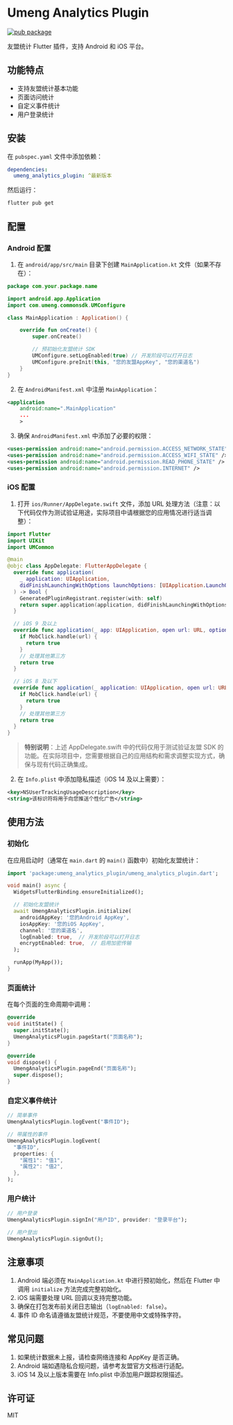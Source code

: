 # Umeng Analytics Plugin

[![pub package](https://img.shields.io/pub/v/umeng_analytics_flutter.svg)](https://pub.dev/packages/umeng_analytics_flutter)

友盟统计 Flutter 插件，支持 Android 和 iOS 平台。

## 功能特点

- 支持友盟统计基本功能
- 页面访问统计
- 自定义事件统计
- 用户登录统计

## 安装

在 `pubspec.yaml` 文件中添加依赖：

```yaml
dependencies:
  umeng_analytics_plugin: ^最新版本
```

然后运行：

```bash
flutter pub get
```

## 配置

### Android 配置

1. 在 `android/app/src/main` 目录下创建 `MainApplication.kt` 文件（如果不存在）：

```kotlin
package com.your.package.name

import android.app.Application
import com.umeng.commonsdk.UMConfigure

class MainApplication : Application() {

    override fun onCreate() {
        super.onCreate()

        // 预初始化友盟统计 SDK
        UMConfigure.setLogEnabled(true) // 开发阶段可以打开日志
        UMConfigure.preInit(this, "您的友盟AppKey", "您的渠道名")
    }
}
```

2. 在 `AndroidManifest.xml` 中注册 `MainApplication`：

```xml
<application
    android:name=".MainApplication"
    ...
    >
```

3. 确保 `AndroidManifest.xml` 中添加了必要的权限：

```xml
<uses-permission android:name="android.permission.ACCESS_NETWORK_STATE" />
<uses-permission android:name="android.permission.ACCESS_WIFI_STATE" />
<uses-permission android:name="android.permission.READ_PHONE_STATE" />
<uses-permission android:name="android.permission.INTERNET" />
```

### iOS 配置

1. 打开 `ios/Runner/AppDelegate.swift` 文件，添加 URL 处理方法（注意：以下代码仅作为测试验证用途，实际项目中请根据您的应用情况进行适当调整）：

```swift
import Flutter
import UIKit
import UMCommon

@main
@objc class AppDelegate: FlutterAppDelegate {
  override func application(
    _ application: UIApplication,
    didFinishLaunchingWithOptions launchOptions: [UIApplication.LaunchOptionsKey: Any]?
  ) -> Bool {
    GeneratedPluginRegistrant.register(with: self)
    return super.application(application, didFinishLaunchingWithOptions: launchOptions)
  }

  // iOS 9 及以上
  override func application(_ app: UIApplication, open url: URL, options: [UIApplication.OpenURLOptionsKey: Any] = [:]) -> Bool {
    if MobClick.handle(url) {
      return true
    }
    // 处理其他第三方
    return true
  }

  // iOS 8 及以下
  override func application(_ application: UIApplication, open url: URL, sourceApplication: String?, annotation: Any) -> Bool {
    if MobClick.handle(url) {
      return true
    }
    // 处理其他第三方
    return true
  }
}
```

> **特别说明**：上述 AppDelegate.swift 中的代码仅用于测试验证友盟 SDK 的功能。在实际项目中，您需要根据自己的应用结构和需求调整实现方式，确保与现有代码正确集成。

2. 在 `Info.plist` 中添加隐私描述（iOS 14 及以上需要）：

```xml
<key>NSUserTrackingUsageDescription</key>
<string>该标识符将用于向您推送个性化广告</string>
```

## 使用方法

### 初始化

在应用启动时（通常在 `main.dart` 的 `main()` 函数中）初始化友盟统计：

```dart
import 'package:umeng_analytics_plugin/umeng_analytics_plugin.dart';

void main() async {
  WidgetsFlutterBinding.ensureInitialized();

  // 初始化友盟统计
  await UmengAnalyticsPlugin.initialize(
    androidAppKey: '您的Android AppKey',
    iosAppKey: '您的iOS AppKey',
    channel: '您的渠道名',
    logEnabled: true,  // 开发阶段可以打开日志
    encryptEnabled: true,  // 启用加密传输
  );

  runApp(MyApp());
}
```

### 页面统计

在每个页面的生命周期中调用：

```dart
@override
void initState() {
  super.initState();
  UmengAnalyticsPlugin.pageStart("页面名称");
}

@override
void dispose() {
  UmengAnalyticsPlugin.pageEnd("页面名称");
  super.dispose();
}
```

### 自定义事件统计

```dart
// 简单事件
UmengAnalyticsPlugin.logEvent("事件ID");

// 带属性的事件
UmengAnalyticsPlugin.logEvent(
  "事件ID",
  properties: {
    "属性1": "值1",
    "属性2": "值2",
  },
);
```

### 用户统计

```dart
// 用户登录
UmengAnalyticsPlugin.signIn("用户ID", provider: "登录平台");

// 用户登出
UmengAnalyticsPlugin.signOut();
```

## 注意事项

1. Android 端必须在 `MainApplication.kt` 中进行预初始化，然后在 Flutter 中调用 `initialize` 方法完成完整初始化。
2. iOS 端需要处理 URL 回调以支持完整功能。
3. 确保在打包发布前关闭日志输出（`logEnabled: false`）。
4. 事件 ID 命名请遵循友盟统计规范，不要使用中文或特殊字符。

## 常见问题

1. 如果统计数据未上报，请检查网络连接和 AppKey 是否正确。
2. Android 端如遇隐私合规问题，请参考友盟官方文档进行适配。
3. iOS 14 及以上版本需要在 Info.plist 中添加用户跟踪权限描述。

## 许可证

MIT
